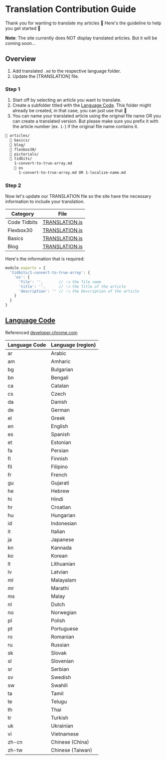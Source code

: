 # Translation Contribution Guide

Thank you for wanting to translate my articles 💛 Here's the guideline to help you get started 👏

**Note**: The site currently does NOT display translated articles. But it will be coming soon...

## Overview

1. Add translated `.md` to the respective language folder.
1. Update the [TRANSLATION] file.

### Step 1

1. Start off by selecting an article you want to translate.
1. Create a subfolder titled with the [Language Code](#language-code). This folder might already be created, in that case, you can just use that 👏
1. You can name your translated article using the original file name OR you can create a translated version. But please make sure you prefix it with the article number (ex. `1-`) if the original file name contains it.

```bash
📁 articles/
  📁 basics/
  📁 blog/
  📁 flexbox30/
  📁 pictorials/
  📁 tidbits/
    1-convert-to-true-array.md
    📁 es
      1-convert-to-true-array.md OR 1-localize-name.md
```

### Step 2

Now let's update our TRANSLATION file so the site have the necessary information to include your translation.

| Category     | File                                                |
| ------------ | --------------------------------------------------- |
| Code Tidbits | [TRANSLATION.js](articles/tidbits/TRANSLATION.js)   |
| Flexbox30    | [TRANSLATION.js](articles/flexbox30/TRANSLATION.js) |
| Basics       | [TRANSLATION.js](articles/basics/TRANSLATION.js)    |
| Blog         | [TRANSLATION.js](articles/blog/TRANSLATION.js)      |

Here's the information that is required:

<!-- prettier-ignore -->
```javascript
module.exports = {
  'tidbits/1-convert-to-true-array': {
    'es': {
      'file': '',       // 👈 the file name
      'title': '',      // 👈 the Title of the article
      'description': '' // 👈 the Description of the article
    }
  }
}
```

## [Language Code](#language-code)

Referenced [developer.chrome.com](https://developer.chrome.com/webstore/i18n#localeTable)

| Language Code | Language (region) |
| ------------- | ----------------- |
| ar            | Arabic            |
| am            | Amharic           |
| bg            | Bulgarian         |
| bn            | Bengali           |
| ca            | Catalan           |
| cs            | Czech             |
| da            | Danish            |
| de            | German            |
| el            | Greek             |
| en            | English           |
| es            | Spanish           |
| et            | Estonian          |
| fa            | Persian           |
| fi            | Finnish           |
| fil           | Filipino          |
| fr            | French            |
| gu            | Gujarati          |
| he            | Hebrew            |
| hi            | Hindi             |
| hr            | Croatian          |
| hu            | Hungarian         |
| id            | Indonesian        |
| it            | Italian           |
| ja            | Japanese          |
| kn            | Kannada           |
| ko            | Korean            |
| lt            | Lithuanian        |
| lv            | Latvian           |
| ml            | Malayalam         |
| mr            | Marathi           |
| ms            | Malay             |
| nl            | Dutch             |
| no            | Norwegian         |
| pl            | Polish            |
| pt            | Portuguese        |
| ro            | Romanian          |
| ru            | Russian           |
| sk            | Slovak            |
| sl            | Slovenian         |
| sr            | Serbian           |
| sv            | Swedish           |
| sw            | Swahili           |
| ta            | Tamil             |
| te            | Telugu            |
| th            | Thai              |
| tr            | Turkish           |
| uk            | Ukrainian         |
| vi            | Vietnamese        |
| zh-cn         | Chinese (China)   |
| zh-tw         | Chinese (Taiwan)  |

